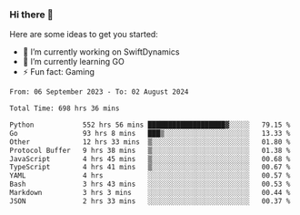 ### Hi there 👋

Here are some ideas to get you started:

- 🔭 I’m currently working on SwiftDynamics
- 🌱 I’m currently learning GO
-  ⚡ Fun fact: Gaming
  
  <!--
- 👯 I’m looking to collaborate on ...
- 🤔 I’m looking for help with ...
- 💬 Ask me about ...
- 📫 How to reach me: ...
- 😄 Pronouns: ...
-->

<!--START_SECTION:waka-->

```txt
From: 06 September 2023 - To: 02 August 2024

Total Time: 698 hrs 36 mins

Python            552 hrs 56 mins ███████████████████▓░░░░░   79.15 %
Go                93 hrs 8 mins   ███▒░░░░░░░░░░░░░░░░░░░░░   13.33 %
Other             12 hrs 33 mins  ▒░░░░░░░░░░░░░░░░░░░░░░░░   01.80 %
Protocol Buffer   9 hrs 38 mins   ▒░░░░░░░░░░░░░░░░░░░░░░░░   01.38 %
JavaScript        4 hrs 45 mins   ▒░░░░░░░░░░░░░░░░░░░░░░░░   00.68 %
TypeScript        4 hrs 41 mins   ▒░░░░░░░░░░░░░░░░░░░░░░░░   00.67 %
YAML              4 hrs           ░░░░░░░░░░░░░░░░░░░░░░░░░   00.57 %
Bash              3 hrs 43 mins   ░░░░░░░░░░░░░░░░░░░░░░░░░   00.53 %
Markdown          3 hrs 3 mins    ░░░░░░░░░░░░░░░░░░░░░░░░░   00.44 %
JSON              2 hrs 33 mins   ░░░░░░░░░░░░░░░░░░░░░░░░░   00.37 %
```

<!--END_SECTION:waka-->
